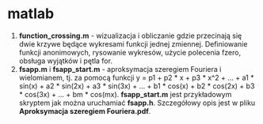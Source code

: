 # matlab

1. **function_crossing.m** - wizualizacja i obliczanie gdzie przecinają się dwie krzywe będące wykresami funkcji jednej zmiennej. Definiowanie funkcji anonimowych, rysowanie wykresów, użycie polecenia fzero, obsługa wyjątków i pętla for.
1. **fsapp.m** i **fsapp_start.m** - aproksymacja szeregiem Fouriera i wielomianem, tj. za pomocą funkcji y = p1 + p2 * x + p3 * x^2 + ... + a1 * sin(x) + a2 * sin(2x) + a3 * sin(3x) + ... + b1 * cos(x) + b2 * cos(2x) + b3 * cos(3x) + ... + bm * cos(mx). **fsapp_start.m** jest przykładowym skryptem jak można uruchamiać **fsapp.h**. Szczegółowy opis jest w pliku **Aproksymacja szeregiem Fouriera.pdf**.
